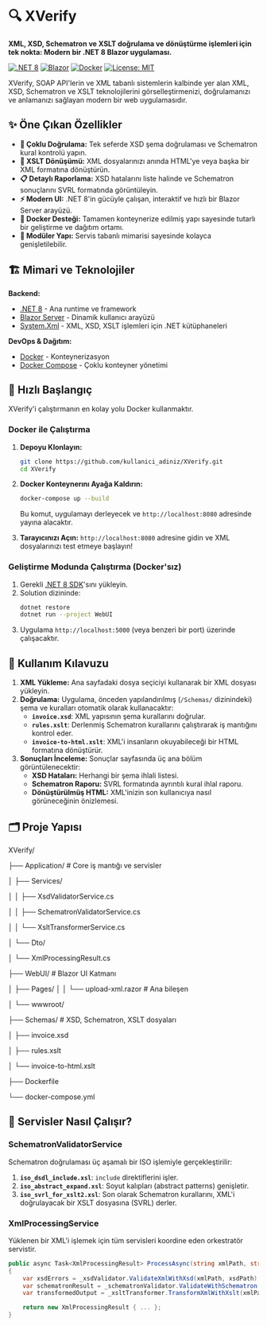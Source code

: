 # 🔍 XVerify

**XML, XSD, Schematron ve XSLT doğrulama ve dönüştürme işlemleri için tek nokta: Modern bir .NET 8 Blazor uygulaması.**

[![.NET 8](https://img.shields.io/badge/.NET-8-512BD4?logo=dotnet)](https://dotnet.microsoft.com/)
[![Blazor](https://img.shields.io/badge/Blazor-WebAssembly-purple?logo=blazor)](https://dotnet.microsoft.com/apps/aspnet/web-apps/blazor)
[![Docker](https://img.shields.io/badge/Docker-Container-blue?logo=docker)](https://www.docker.com/)
[![License: MIT](https://img.shields.io/badge/License-MIT-yellow.svg)](https://opensource.org/licenses/MIT)

XVerify, SOAP API'lerin ve XML tabanlı sistemlerin kalbinde yer alan XML, XSD, Schematron ve XSLT teknolojilerini görselleştirmenizi, doğrulamanızı ve anlamanızı sağlayan modern bir web uygulamasıdır.


## ✨ Öne Çıkan Özellikler

-   **🧪 Çoklu Doğrulama:** Tek seferde XSD şema doğrulaması ve Schematron kural kontrolü yapın.
-   **🔄 XSLT Dönüşümü:** XML dosyalarınızı anında HTML'ye veya başka bir XML formatına dönüştürün.
-   **📋 Detaylı Raporlama:** XSD hatalarını liste halinde ve Schematron sonuçlarını SVRL formatında görüntüleyin.
-   **⚡ Modern UI:** .NET 8'in gücüyle çalışan, interaktif ve hızlı bir Blazor Server arayüzü.
-   **🐳 Docker Desteği:** Tamamen konteynerize edilmiş yapı sayesinde tutarlı bir geliştirme ve dağıtım ortamı.
-   **🔩 Modüler Yapı:** Servis tabanlı mimarisi sayesinde kolayca genişletilebilir.

## 🏗️ Mimari ve Teknolojiler

**Backend:**
-   [.NET 8](https://dotnet.microsoft.com/) - Ana runtime ve framework
-   [Blazor Server](https://learn.microsoft.com/tr-tr/aspnet/core/blazor/) - Dinamik kullanıcı arayüzü
-   [System.Xml](https://learn.microsoft.com/tr-tr/dotnet/api/system.xml) - XML, XSD, XSLT işlemleri için .NET kütüphaneleri

**DevOps & Dağıtım:**
-   [Docker](https://www.docker.com/) - Konteynerizasyon
-   [Docker Compose](https://docs.docker.com/compose/) - Çoklu konteyner yönetimi

## 🚀 Hızlı Başlangıç

XVerify'i çalıştırmanın en kolay yolu Docker kullanmaktır.

### Docker ile Çalıştırma

1.  **Depoyu Klonlayın:**
    ```bash
    git clone https://github.com/kullanici_adiniz/XVerify.git
    cd XVerify
    ```

2.  **Docker Konteynerını Ayağa Kaldırın:**
    ```bash
    docker-compose up --build
    ```
    Bu komut, uygulamayı derleyecek ve `http://localhost:8080` adresinde yayına alacaktır.

3.  **Tarayıcınızı Açın:**
    `http://localhost:8080` adresine gidin ve XML dosyalarınızı test etmeye başlayın!

### Geliştirme Modunda Çalıştırma (Docker'sız)

1.  Gerekli [.NET 8 SDK](https://dotnet.microsoft.com/download/dotnet/8.0)'sını yükleyin.
2.  Solution dizininde:
    ```bash
    dotnet restore
    dotnet run --project WebUI
    ```
3.  Uygulama `http://localhost:5000` (veya benzeri bir port) üzerinde çalışacaktır.

## 📖 Kullanım Kılavuzu

1.  **XML Yükleme:** Ana sayfadaki dosya seçiciyi kullanarak bir XML dosyası yükleyin.
2.  **Doğrulama:** Uygulama, önceden yapılandırılmış (`/Schemas/` dizinindeki) şema ve kuralları otomatik olarak kullanacaktır:
    -   **`invoice.xsd`**: XML yapısının şema kurallarını doğrular.
    -   **`rules.xslt`**: Derlenmiş Schematron kurallarını çalıştırarak iş mantığını kontrol eder.
    -   **`invoice-to-html.xslt`**: XML'i insanların okuyabileceği bir HTML formatına dönüştürür.
3.  **Sonuçları İnceleme:** Sonuçlar sayfasında üç ana bölüm görüntülenecektir:
    -   **XSD Hataları:** Herhangi bir şema ihlali listesi.
    -   **Schematron Raporu:** SVRL formatında ayrıntılı kural ihlal raporu.
    -   **Dönüştürülmüş HTML:** XML'inizin son kullanıcıya nasıl görüneceğinin önizlemesi.

## 🗂️ Proje Yapısı
XVerify/

├── Application/ # Core iş mantığı ve servisler

│ ├── Services/

│ │ ├── XsdValidatorService.cs

│ │ ├── SchematronValidatorService.cs

│ │ └── XsltTransformerService.cs

│ └── Dto/

│ └── XmlProcessingResult.cs

├── WebUI/ # Blazor UI Katmanı

│ ├── Pages/
│ │ └── upload-xml.razor # Ana bileşen

│ └── wwwroot/

├── Schemas/ # XSD, Schematron, XSLT dosyaları

│ ├── invoice.xsd

│ ├── rules.xslt

│ └── invoice-to-html.xslt

├── Dockerfile

└── docker-compose.yml


## 🔧 Servisler Nasıl Çalışır?

### SchematronValidatorService
Schematron doğrulaması üç aşamalı bir ISO işlemiyle gerçekleştirilir:
1.  **`iso_dsdl_include.xsl`**: `include` direktiflerini işler.
2.  **`iso_abstract_expand.xsl`**: Soyut kalıpları (abstract patterns) genişletir.
3.  **`iso_svrl_for_xslt2.xsl`**: Son olarak Schematron kurallarını, XML'i doğrulayacak bir XSLT dosyasına (SVRL) derler.

### XmlProcessingService
Yüklenen bir XML'i işlemek için tüm servisleri koordine eden orkestratör servistir.
```csharp
public async Task<XmlProcessingResult> ProcessAsync(string xmlPath, string xsdPath, string schematronXsltPath, string xsltPath)
{
    var xsdErrors = _xsdValidator.ValidateXmlWithXsd(xmlPath, xsdPath);
    var schematronResult = _schematronValidator.ValidateWithSchematron(xmlPath, schematronXsltPath);
    var transformedOutput = _xsltTransformer.TransformXmlWithXslt(xmlPath, xsltPath);

    return new XmlProcessingResult { ... };
}
